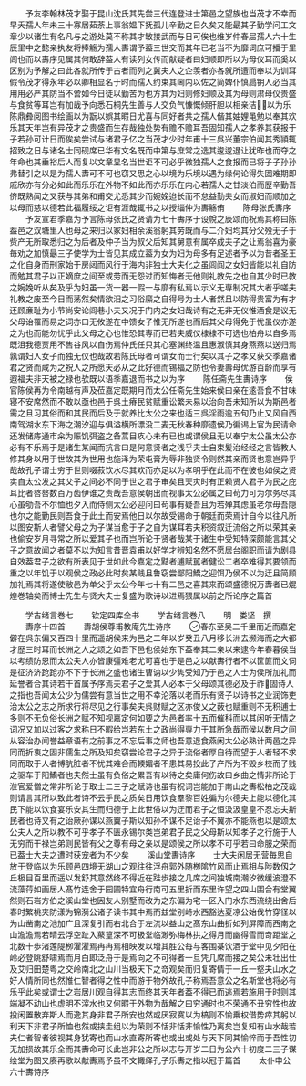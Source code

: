 <!-- { "loadSidebar": true } -->
　　予友李翰林茂才娶于昆山沈氏其先尝三代连登进士第邑之望族也当茂才不幸而早夭孺人年未三十寡居茹荼上事翁媪下抚孤儿辛勤之日久矣又能朂其子勤学问工文章少以诸生有名凡与之游处莫不称其才敏接武而与日可俟也维岁仲春屇孺人六十生辰里中之懿亲执友将捧觞为孺人夀谓予葢三世交而其年已老当不为靡词庶可播于里闾也而以夀序见属其何敢辞葢人有读列女传而献疑者曰妇顺即所以为母仪耳而奚以区别为予解之曰此各就所传于古者而列之冀夫人之企羡者亦各就所遭而奉以为训耳假令茂才得永年必以卿相显名于时而孺人约束其阃内以佐之简婢仆慎扃钥人必当其用用必严其防当不啻如今日徒以勤苦为也方其为妇则修妇顺及其为母则肃母仪贵盛与食贫等耳岂有加哉予向悉石桐先生善与人交负气慷慨倾肝胆以相亲洁以为乐陈鼎彜阅图书绘画以为翫以娯其暇日尤喜与同好者共之孺人偕其妯娌黾勉以奉其欢乐其天年岂有异茂才之贵盛而生存哉独处势有赡不赡耳吾固知孺人之孝养其获报于子若孙可计日而俟矣尝试与诸君子亿之当茂才少时年甫十三呉兴董宗伯闻其秀頴辄招致之日与诸名士同砚席已华有文名既而中第与庶常之选其逡逡退让犹昨也而夺之年命也其垂裕后人而复以文章显名当世讵不可必乎微独孺人之食报而已将子子孙孙弗替引之以是为孺人夀可不可也窃又思之心以境为乐境以遇为缘何论得失固难期即戚欣亦有分必如此而乐乐在外物不如此而亦乐乐在内心若孺人之甘淡泊而歴辛勤吾侪既熟闻之又获与其弟和甫交尤悉其少而婉娩迨长而不怠益勤夫女而淑妇而顺加之以母而慈以德若此福履绥之讵有涯哉辄书之以授缁仲为夀觞侑
　　陈母张氏夀序
　　予友宣君季嘉为予言陈母张氏之贤请为七十夀序于设帨之辰颂而祝焉其称曰陈葢邑之双塘里人也母之来归以冢妇相余溪翁躬其劳既而与二介妇均其分父殁无子于赀产无所取悉归之为后者及仲子当为叔父后知其舅意有属卒成夫子之让焉翁喜为豪毎劝之加慎朂三子使学为士皆见其成立葢为女为妇为母多有足述者予以为昔者圣王之化自身而刑家始于房闼而风行于海内非独士大夫化之虽闾阎之女妇皆能以礼自防而勉其君子以正嫡庶之间至或劳而无怨过而知悔者无他则礼教先之也自其少时已教之婉娩听从矣及乎为妇虽一货一器一假一与靡有私焉以示义无専制况其大者乎嗟夫礼教之废至今日而荡然矣情欲汨之习俗縻之自得号为士人者然且以防得贵富为有才还顾亷耻为小节尚安论闾巷小夫又况于门内之女妇哉诗有之无非无仪惟酒食是议无父母诒罹而易之词亦曰无攸遂在中馈女子惟无所遂也而后其父母得免于忧虽仪亦遂之为也而能勿忧乎此父母之心也惟恐其専而已若夫威仪棣棣不可选也柏舟以自多焉既沮我德贾用不售谷风以自伤焉仲氏任只其心塞渊终温且惠淑慎其身燕燕以送归焉孰谓妇人女子而独无仪也哉故若陈氏母者可谓女而士行矣以其子之孝又获交季嘉诸君之贤而咸为之祝人之所愿天必从之此好德而锡福之防也令妻夀母优游百龄而享有遐福夫非天被之禄也欤既以语季嘉退而书之以为序
　　陈任斋先生夀诗序
　　侯官陈侯再为令南越有声及莅嘉定既期月而太公任斋先生始来侯曰亲在逺吾食不甘味寝不安席然而不敢以亟也邑于呉土瘠民贫赋重讼繁未易以治向吾未知所以为斯邑者需之且习其俗而和其民而后及于就养比太公之来也适三呉淫雨逾五旬乃止又风自西南驾湖水东下海之潮汐迎与俱溢横所漂没二麦无秋春种靡遗侯乃徧谒上官为民请命还发储庤通市籴为赈饥弭盗之备蒿目疚心未有已也或谓侯且无以奉宁太公虽太公亦必有不乐焉于是诸生某闻而抗言曰是何意贤者之浅乎夫士自束髪治经经之言皆教人修其身以用于世故其为世用也施泽为荣屯膏为辱非独贤令则然其亲而贤也意岂异乎哉故孔子谓士穷于世则啜菽饮水尽其欢而亦足以为孝明乎在此而不在彼也如侯之贤实自太公发之其父子之间必不同于世之君子审矣且天灾时有正赖贤人君子为民之庇耳比者嗸嗸数百万齿伊谁之责哉吾意侯朝出而视事太公必属之曰苟力可为尔务尽其心虽劬吾不尔恤也夕入而侍侧太公必迎问曰苟事有疑吾且为若殚其虑虽老尔毋吾隠也尔之能勤民则吾食于此土而安焉他日以尔故受锡命于朝廷而荣焉计自今以往凡所以图安斯人者譬父母之为子谋当愈于子之自为谋耳若夫积资叙迁流俗之所以荣其亲也偷安岁月寻常之所以爱其子也而岂所论于贤者哉某于诸生中受知特深颇能言其父子之意故闻之者莫不以为知言昔晋袁甫以好学才辨知名然不愿居台阁职而请为剧县自效葢君子之欲有所表见于世如此今嘉定之黠者逋赋嚚者健讼二者卒难得其要领而重之以年饥于以观侯之政必此时矣某贱且鲁窃尝鄙阳鱎之迎饵乃侯不以为迂且简顾加礼焉其将遂使敝邑为单父乎太公今年七十有二邑之喜其来而颂盛德祝万夀者已焜煌巻轴矣而博士先生与贤大夫士复盛为歌诗以进焉猥属以前之所论序之篇首















　　学古绪言巻七
　　钦定四库全书
　　学古绪言巻八
　　明　娄坚　撰
　　夀序十四首
　　夀胡侯尊甫教庵先生诗序
　　春东至吴二千里而近而嘉定僻在呉东偏又百四十里而遥胡侯来为邑之二年以岁癸丑八月移长洲去濒海而之大都才歴三时耳而长洲之人之颂之如吾下邑也侯始东下葢奉其二亲以来逮今年春暮侯当以考绩防恩而太公夫人亦皆康彊难老尤可喜也于是邑之以献夀行者不以筐篚而文词是征济济跄跄亦不下于长洲之盛也诸生曹讷以少隽受知乃于邑之人士为侯所加礼而延誉者合其诗若干首属予序焉夫君子之爱其人必本于父母颂其德必及于祚固诗人之指也吾闻太公少为儒尝有意当世之用不幸沦落以老而乐有贤子以诗书之业润饰吏治太公之志之所求行将尽见之行事矣夫呉财赋之区亦俊乂之薮也赋重则不无积逋士多则不无负俗长洲之赋不知视嘉定何如要之为邑者率十五而催科而以其闲听无情之词况又加以过客之求称日不暇给岂若东土之政尚得専力于其所急哉而侯以数月之间从容治办闻誉益章语有之前事之不忘后事之师也吾意退食燕闲太公必熟计两邑之异同而折衷之固非儒生之所及知矣窃尝论君子之异于流俗者厚自待而望于人者轻不求同而取于人者博肮脏者不忧其难合而輭媚者不患其易投此子产所为不毁乡校而子贱之驱车于阳鱎者也夫然士虽有负俗之累吾有以待之矣庸何伤故曰乡曲之情非所论于涖官爱憎之常非所论于取士二三子之赋诗也虽有祝词岂能加于南山之夀松柏之茂哉则请言其所以致此者诗不云乎民之质矣日用饮食羣黎百姓徧为尔德夫上能以德化其民下能以饮食宴乐安其生而归德于上此世俗以为迂而君子之恒汲汲皇皇不忍忘夫斯民者也诗又有之诒厥孙谋以燕翼子斯以知孙不谋不足诒子不翼亦不能燕也以是颂太公夫人之所以教不可乎孝子不匮永锡尔类岂弟君子民之父母斯以知孝子之行施于人无穷而干禄岂弟则民皆有父之尊有母之亲以是颂侯之所以孝不可乎若曰命服之荣而已葢士大夫之遭时获宠者为不少矣
　　溪山堂夀诗序
　　士大夫闲居无营毎思自放于登临以为乐顾邑四境无湖山之观往往浮舟郭外随栁隂竹风而止焉相与陟数仭之丘极目百里而遥以发舒其意然终不得近在跬歩接之几席之间独城南潮汐微缓波澄不流藻荇如画居人髙竹连舍于园圃特宜舟行南可五里折而东里许望之四山围合有堂翼然则石岩方伯之溪山堂也因友人别墅而改为之东偏为宅一区入门水东西流绕出舍后春时繁桃夹防漾为锦漪公诸子读书其中焉而兹堂别峙水西豁达夏凉公始伐竹穿径以为山凿南之池加广且深复引而右北合于左流以益山之髙东山曲折如列屏障而西南之山澹澹焉若晴云浮空趾入藂篁深不可极堂临渺弥梅林拱之得月而幽得雪而竒距堂之北数十歩渚莲隄栁濯濯焉冉冉焉相映发以増其胜公毎与客围棊饮酒于堂中见夕阳在岭必登眺舒啸焉而月白即泛舟于是焉向之不可得者一旦凭几席而接之矣公未壮出仕及艾归田楚粤之交岭南北之山川当极天下之竒观矣而归复寄情于一丘一壑夫山水之好人情所同也然惟仁智者得之性中而游于物外故孔子称焉吾意公之名斯堂也将必有乐乎此矣或谓士之岩居川观自得其志而终其天年者葢不得已而逃焉若施用于时则其端凝不动山也虚明不滓水也又何暇于外物为哉解之曰穷通时也不荣通不丑穷性也故投闲置散弃斯人而逸其身非君子所安也然或厌寂寞以为槁则不愉乗权借势瘁其躬以利天下非君子所恤也然或挟圭组以为荣则不恬非恬非愉性乃离矣岂复知有山水哉若夫仁者智者彼视其身犹寄也而山水直寄所寄也或出或处与天下同其愉悴而于吾性初无加损故其乐全而其夀命可长此岂非公之所以志与开岁二日为公六十初度二三子谋绘堂为图又赓再歌以献夀焉予虽不文輙绎孔子乐夀之指以冠于篇首
　　太仆申公六十夀诗序
